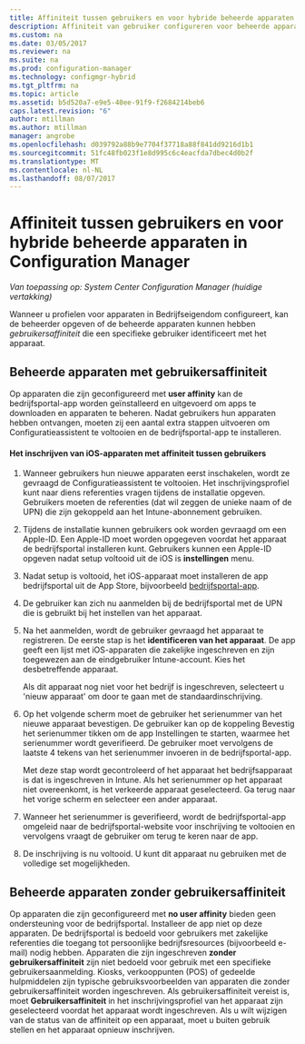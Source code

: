 ```yaml
---
title: Affiniteit tussen gebruikers en voor hybride beheerde apparaten in Configuration Manager | Microsoft Docs
description: Affiniteit van gebruiker configureren voor beheerde apparaten in Configuration Manager.
ms.custom: na
ms.date: 03/05/2017
ms.reviewer: na
ms.suite: na
ms.prod: configuration-manager
ms.technology: configmgr-hybrid
ms.tgt_pltfrm: na
ms.topic: article
ms.assetid: b5d520a7-e9e5-40ee-91f9-f2684214beb6
caps.latest.revision: "6"
author: mtillman
ms.author: mtillman
manager: angrobe
ms.openlocfilehash: d039792a88b9e7704f37718a88f841dd9216d1b1
ms.sourcegitcommit: 51fc48fb023f1e8d995c6c4eacfda7dbec4d0b2f
ms.translationtype: MT
ms.contentlocale: nl-NL
ms.lasthandoff: 08/07/2017
---
```

# <a name="user-affinity-for-hybrid-managed-devices-in-configuration-manager"></a>Affiniteit tussen gebruikers en voor hybride beheerde apparaten in Configuration Manager

*Van toepassing op: System Center Configuration Manager (huidige vertakking)*

Wanneer u profielen voor apparaten in Bedrijfseigendom configureert, kan de beheerder opgeven of de beheerde apparaten kunnen hebben *gebruikersaffiniteit* die een specifieke gebruiker identificeert met het apparaat.  

##  <a name="BKMK_iOSCP"></a>Beheerde apparaten met gebruikersaffiniteit  
 Op apparaten die zijn geconfigureerd met **user affinity** kan de bedrijfsportal-app worden geïnstalleerd en uitgevoerd om apps te downloaden en apparaten te beheren. Nadat gebruikers hun apparaten hebben ontvangen, moeten zij een aantal extra stappen uitvoeren om Configuratieassistent te voltooien en de bedrijfsportal-app te installeren.  

#### <a name="how-to-enroll-ios-devices-with-user-affinity"></a>Het inschrijven van iOS-apparaten met affiniteit tussen gebruikers  

1.  Wanneer gebruikers hun nieuwe apparaten eerst inschakelen, wordt ze gevraagd de Configuratieassistent te voltooien. Het inschrijvingsprofiel kunt naar diens referenties vragen tijdens de installatie opgeven. Gebruikers moeten de referenties (dat wil zeggen de unieke naam of de UPN) die zijn gekoppeld aan het Intune-abonnement gebruiken.  

2.  Tijdens de installatie kunnen gebruikers ook worden gevraagd om een Apple-ID. Een Apple-ID moet worden opgegeven voordat het apparaat de bedrijfsportal installeren kunt. Gebruikers kunnen een Apple-ID opgeven nadat setup voltooid uit de iOS is **instellingen** menu.  

3.  Nadat setup is voltooid, het iOS-apparaat moet installeren de app bedrijfsportal uit de App Store, bijvoorbeeld [bedrijfsportal-app](https://itunes.apple.com/us/app/id719171358).  

4.  De gebruiker kan zich nu aanmelden bij de bedrijfsportal met de UPN die is gebruikt bij het instellen van het apparaat.  

5.  Na het aanmelden, wordt de gebruiker gevraagd het apparaat te registreren. De eerste stap is het **identificeren van het apparaat**. De app geeft een lijst met iOS-apparaten die zakelijke ingeschreven en zijn toegewezen aan de eindgebruiker Intune-account. Kies het desbetreffende apparaat.  

     Als dit apparaat nog niet voor het bedrijf is ingeschreven, selecteert u 'nieuw apparaat' om door te gaan met de standaardinschrijving.  

6.  Op het volgende scherm moet de gebruiker het serienummer van het nieuwe apparaat bevestigen. De gebruiker kan op de koppeling Bevestig het serienummer tikken om de app Instellingen te starten, waarmee het serienummer wordt geverifieerd. De gebruiker moet vervolgens de laatste 4 tekens van het serienummer invoeren in de bedrijfsportal-app.  

     Met deze stap wordt gecontroleerd of het apparaat het bedrijfsapparaat is dat is ingeschreven in Intune. Als het serienummer op het apparaat niet overeenkomt, is het verkeerde apparaat geselecteerd. Ga terug naar het vorige scherm en selecteer een ander apparaat.  

7.  Wanneer het serienummer is geverifieerd, wordt de bedrijfsportal-app omgeleid naar de bedrijfsportal-website voor inschrijving te voltooien en vervolgens vraagt de gebruiker om terug te keren naar de app.  

8.  De inschrijving is nu voltooid. U kunt dit apparaat nu gebruiken met de volledige set mogelijkheden.  

##  <a name="BKMK_noUA"></a>Beheerde apparaten zonder gebruikersaffiniteit  
 Op apparaten die zijn geconfigureerd met **no user affinity** bieden geen ondersteuning voor de bedrijfsportal. Installeer de app niet op deze apparaten. De bedrijfsportal is bedoeld voor gebruikers met zakelijke referenties die toegang tot persoonlijke bedrijfsresources (bijvoorbeeld e-mail) nodig hebben. Apparaten die zijn ingeschreven **zonder gebruikersaffiniteit** zijn niet bedoeld voor gebruik met een specifieke gebruikersaanmelding. Kiosks, verkooppunten (POS) of gedeelde hulpmiddelen zijn typische gebruiksvoorbeelden van apparaten die zonder gebruikersaffiniteit worden ingeschreven. Als gebruikersaffiniteit vereist is, moet **Gebruikersaffiniteit** in het inschrijvingsprofiel van het apparaat zijn geselecteerd voordat het apparaat wordt ingeschreven. Als u wilt wijzigen van de status van de affiniteit op een apparaat, moet u buiten gebruik stellen en het apparaat opnieuw inschrijven.
